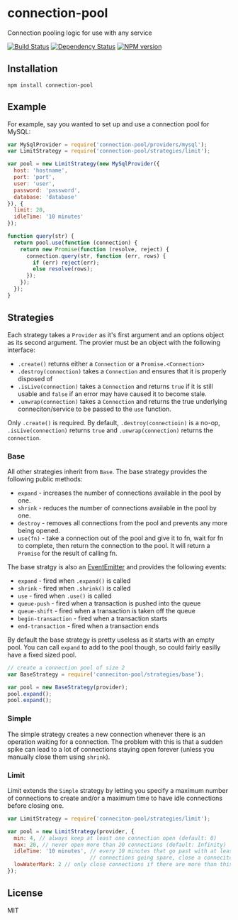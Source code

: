 # connection-pool

Connection pooling logic for use with any service

[![Build Status](https://img.shields.io/travis/ForbesLindesay/connection-pool/master.svg)](https://travis-ci.org/ForbesLindesay/connection-pool)
[![Dependency Status](https://img.shields.io/david/ForbesLindesay/connection-pool.svg)](https://david-dm.org/ForbesLindesay/connection-pool)
[![NPM version](https://img.shields.io/npm/v/connection-pool.svg)](https://www.npmjs.com/package/connection-pool)

## Installation

    npm install connection-pool

## Example

For example, say you wanted to set up and use a connection pool for MySQL:

```js
var MySqlProvider = require('connection-pool/providers/mysql');
var LimitStrategy = require('connection-pool/strategies/limit');

var pool = new LimitStrategy(new MySqlProvider({
  host: 'hostname',
  port: 'port',
  user: 'user',
  password: 'password',
  database: 'database'
}), {
  limit: 20,
  idleTime: '10 minutes'
});

function query(str) {
  return pool.use(function (connection) {
    return new Promise(function (resolve, reject) {
      connection.query(str, function (err, rows) {
        if (err) reject(err);
        else resolve(rows);
      });
    });
  });
}
```

## Strategies

Each strategy takes a `Provider` as it's first argument and an options object as its second argument.  The provier must be an object with the following interface:

 - `.create()` returns either a `Connection` or a `Promise.<Connection>`
 - `.destroy(connection)` takes a `Connection` and ensures that it is properly disposed of
 - `.isLive(connection)` takes a `Connection` and returns `true` if it is still usable and `false` if an error may have caused it to become stale.
 - `.unwrap(connection)` takes a `Connection` and returns the true underlying conneciton/service to be passed to the `use` function.

Only `.create()` is required.  By default, `.destroy(connectioin)` is a no-op, `.isLive(connection)` returns `true` and `.unwrap(connection)` returns the `connection`.

### Base

All other strategies inherit from `Base`.  The base strategy provides the following public methods:

 - `expand` - increases the number of connections available in the pool by one.
 - `shrink` - reduces the number of connections available in the pool by one.
 - `destroy` - removes all connections from the pool and prevents any more being opened.
 - `use(fn)` - take a connection out of the pool and give it to fn, wait for fn to complete, then return the connection to the pool.  It will return a `Promise` for the result of calling fn.

The base stratgy is also an [EventEmitter](http://nodejs.org/api/events.html) and provides the following events:

 - `expand` - fired when `.expand()` is called
 - `shrink` - fired when `.shrink()` is called
 - `use` - fired when `.use()` is called
 - `queue-push` - fired when a transaction is pushed into the queue
 - `queue-shift` - fired when a transaction is taken off the queue
 - `begin-transaction` - fired when a transaction starts
 - `end-transaction` - fired when a transaction ends

By default the base strategy is pretty useless as it starts with an empty pool.  You can call `expand` to add to the pool though, so could fairly easilly have a fixed sized pool.

```js
// create a connection pool of size 2
var BaseStrategy = require('conneciton-pool/strategies/base');

var pool = new BaseStrategy(provider);
pool.expand();
pool.expand();
```

### Simple

The simple strategy creates a new connection whenever there is an operation waiting for a connection.  The problem with this is that a sudden spike can lead to a lot of connections staying open forever (unless you manually close them using `shrink`).

### Limit

Limit extends the `Simple` strategy by letting you specify a maximum number of connections to create and/or a maximum time to have idle connections before closing one.

```js
var LimitStrategy = require('conneciton-pool/strategies/limit');

var pool = new LimitStrategy(provider, {
  min: 4, // always keep at least one connection open (default: 0)
  max: 20, // never open more than 20 connections (default: Infinity)
  idleTime: '10 minutes', // every 10 minutes that go past with at least the `lowWaterMark` number of
                          // connections going spare, close a conneciton (default: Infinity)
  lowWaterMark: 2 // only close connections if there are more than this many spare (default: 0)
});
```

## License

  MIT
